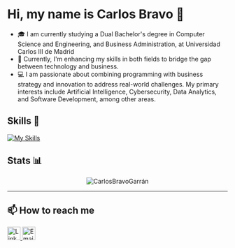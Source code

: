 # Hi, my name is Carlos Bravo 👋
- 🎓 I am currently studying a Dual Bachelor's degree in Computer Science and Engineering, and Business Administration, at Universidad Carlos III de Madrid
- 🌱 Currently, I'm enhancing my skills in both fields to bridge the gap between technology and business.
- 💻 I am passionate about combining programming with business strategy and innovation to address real-world challenges. My primary interests include Artificial Intelligence, Cybersecurity, Data Analytics, and Software Development, among other areas.
<!--
## 💻 Languages I Use

- ![C](https://img.shields.io/badge/-C-A8B9CC?style=flat-square&logo=c&logoColor=white)
- ![C++](https://img.shields.io/badge/-C++-00599C?style=flat-square&logo=c%2B%2B&logoColor=white)
- ![Python](https://img.shields.io/badge/-Python-3776AB?style=flat-square&logo=python&logoColor=white)
- ![HTML5](https://img.shields.io/badge/-HTML5-E34F26?style=flat-square&logo=html5&logoColor=white)
- ![CSS3](https://img.shields.io/badge/-CSS3-1572B6?style=flat-square&logo=css3&logoColor=white)
- ![SQL](https://img.shields.io/badge/-SQL-4479A1?style=flat-square&logo=postgresql&logoColor=white)
-->
## Skills 🚀
[![My Skills](https://skillicons.dev/icons?i=c,py,html,css,js,mysql,git,vim,vscode,linux&perline=5)](https://skillicons.dev)


## Stats 📊
<p align="center">
  <img align="center" src="https://github-readme-stats.vercel.app/api/top-langs/?username=CarlosBravoGarran&hide_progress=true&show_icons=true&locale=en&layout=compact" alt="CarlosBravoGarrán" />
</p>

<hr>

## 📫 How to reach me

<div style="display: inline-block;">
  <a href="https://www.linkedin.com/in/carlosbravogarr%C3%A1n/">
    <img src="https://skillicons.dev/icons?i=linkedin" width="30" alt="LinkedIn">
  </a>
  <a href="mailto:carlosbravogarran@gmail.com">
    <img src="https://skillicons.dev/icons?i=gmail&theme=light" width="30" alt="Email">
  </a>
</div>
